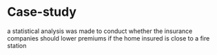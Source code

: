 # Case-study
a statistical analysis was made to conduct whether the insurance companies should lower premiums if the home insured is close to a fire station
